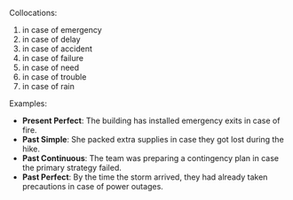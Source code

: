 Collocations:
1. in case of emergency
2. in case of delay
3. in case of accident
4. in case of failure
5. in case of need
6. in case of trouble
7. in case of rain

Examples:
- **Present Perfect**: The building has installed emergency exits in case of fire.
- **Past Simple**: She packed extra supplies in case they got lost during the hike.
- **Past Continuous**: The team was preparing a contingency plan in case the primary strategy failed.
- **Past Perfect**: By the time the storm arrived, they had already taken precautions in case of power outages.